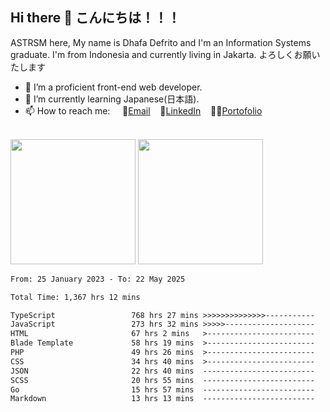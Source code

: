 ## Hi there 👋 こんにちは！！！
ASTRSM here, My name is Dhafa Defrito and I'm an Information Systems graduate. I'm from Indonesia and currently living in Jakarta. よろしくお願いたします

- 🔭 I’m a proficient front-end web developer.
- 🌱 I’m currently learning Japanese(日本語).
- 📫 How to reach me: &nbsp;&nbsp;&nbsp;&nbsp;📧[Email](ddefrito@gmail.com)&nbsp;&nbsp;&nbsp;&nbsp;💼[LinkedIn](https://www.linkedin.com/in/dhafa-defrita-rama-yudistira-9357a9229/)&nbsp;&nbsp;&nbsp;&nbsp;👨‍🎨[Portofolio](https://ddefrito.vercel.app/)

<br>

<div align="left">
  <img src="https://media1.tenor.com/m/F96DSPtSiSgAAAAd/isekaijoucho-kamitsubaki.gif" height=200 />
	<a href="https://last.fm/user/nerumaeni"><img src="https://lastfm-recently-played.vercel.app/api?user=nerumaeni&count=3" height=200 /></a>
</div>

<!--START_SECTION:waka-->

```txt
From: 25 January 2023 - To: 22 May 2025

Total Time: 1,367 hrs 12 mins

TypeScript                 768 hrs 27 mins >>>>>>>>>>>>>>-----------   56.21 %
JavaScript                 273 hrs 32 mins >>>>>--------------------   20.01 %
HTML                       67 hrs 2 mins   >------------------------   04.90 %
Blade Template             58 hrs 19 mins  >------------------------   04.27 %
PHP                        49 hrs 26 mins  >------------------------   03.62 %
CSS                        34 hrs 40 mins  >------------------------   02.54 %
JSON                       22 hrs 40 mins  -------------------------   01.66 %
SCSS                       20 hrs 55 mins  -------------------------   01.53 %
Go                         15 hrs 57 mins  -------------------------   01.17 %
Markdown                   13 hrs 13 mins  -------------------------   00.97 %
```

<!--END_SECTION:waka-->
